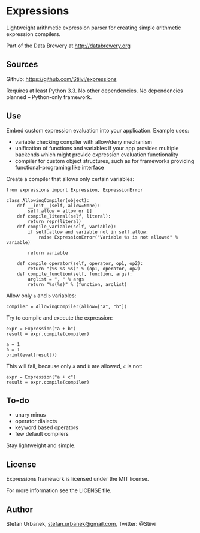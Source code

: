 Expressions
===========

Lightweight arithmetic expression parser for creating simple arithmetic
expression compilers.

Part of the Data Brewery at http://databrewery.org

Sources
-------

Github: https://github.com/Stiivi/expressions

Requires at least Python 3.3. No other dependencies. No dependencies planned –
Python-only framework.

Use
---

Embed custom expression evaluation into your application. Example uses:

* variable checking compiler with allow/deny mechanism
* unification of functions and variables if your app provides multiple
  backends which might provide expression evaluation functionality
* compiler for custom object structures, such as for frameworks providing
  functional-programing like interface

Create a compiler that allows only certain variables:

    from expressions import Expression, ExpressionError

    class AllowingCompiler(object):
        def __init__(self, allow=None):
            self.allow = allow or []
        def compile_literal(self, literal):
            return repr(literal)
        def compile_variable(self, variable):
            if self.allow and variable not in self.allow:
                raise ExpressionError("Variable %s is not allowed" % variable)

            return variable

        def compile_operator(self, operator, op1, op2):
            return "(%s %s %s)" % (op1, operator, op2)
        def compile_function(self, function, args):
            arglist = ", " % args
            return "%s(%s)" % (function, arglist)

Allow only `a` and `b` variables:

    compiler = AllowingCompiler(allow=["a", "b"])

Try to compile and execute the expression:

    expr = Expression("a + b")
    result = expr.compile(compiler)

    a = 1
    b = 1
    print(eval(result))

This will fail, because only `a` and `b` are allowed, `c` is not:

    expr = Expression("a + c")
    result = expr.compile(compiler)

To-do
-----

* unary minus
* operator dialects
* keyword based operators
* few default compilers

Stay lightweight and simple.

License
-------

Expressions framework is licensed under the MIT license.

For more information see the LICENSE file.


Author
------

Stefan Urbanek, stefan.urbanek@gmail.com, Twitter: @Stiivi

